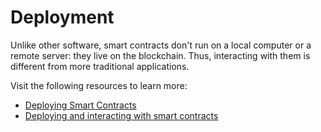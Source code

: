 # Deployment

Unlike other software, smart contracts don't run on a local computer or a remote server: they live on the blockchain. Thus, interacting with them is different from more traditional applications.

Visit the following resources to learn more:

- [Deploying Smart Contracts](https://ethereum.org/en/developers/docs/smart-contracts/deploying/)
- [Deploying and interacting with smart contracts](https://docs.openzeppelin.com/learn/deploying-and-interacting)
